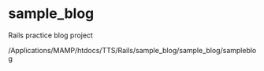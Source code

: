 # sample_blog
Rails practice blog project

/Applications/MAMP/htdocs/TTS/Rails/sample_blog/sample_blog/sampleblog
